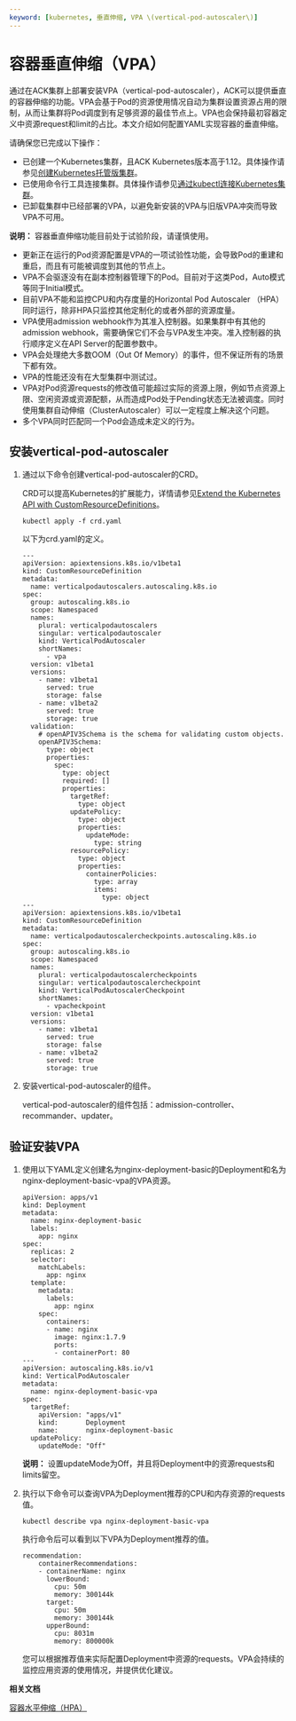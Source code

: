 ```yaml
---
keyword: [kubernetes, 垂直伸缩, VPA \(vertical-pod-autoscaler\)]
---
```


# 容器垂直伸缩（VPA）

通过在ACK集群上部署安装VPA（vertical-pod-autoscaler），ACK可以提供垂直的容器伸缩的功能。VPA会基于Pod的资源使用情况自动为集群设置资源占用的限制，从而让集群将Pod调度到有足够资源的最佳节点上。VPA也会保持最初容器定义中资源request和limit的占比。本文介绍如何配置YAML实现容器的垂直伸缩。

请确保您已完成以下操作：

-   已创建一个Kubernetes集群，且ACK Kubernetes版本高于1.12。具体操作请参见[创建Kubernetes托管版集群](/cn.zh-CN/Kubernetes集群用户指南/集群管理/创建集群/创建Kubernetes托管版集群.md)。
-   已使用命令行工具连接集群。具体操作请参见[通过kubectl连接Kubernetes集群](/cn.zh-CN/Kubernetes集群用户指南/集群管理/连接集群/通过kubectl连接Kubernetes集群.md)。
-   已卸载集群中已经部署的VPA，以避免新安装的VPA与旧版VPA冲突而导致VPA不可用。

**说明：** 容器垂直伸缩功能目前处于试验阶段，请谨慎使用。

-   更新正在运行的Pod资源配置是VPA的一项试验性功能，会导致Pod的重建和重启，而且有可能被调度到其他的节点上。
-   VPA不会驱逐没有在副本控制器管理下的Pod。目前对于这类Pod，Auto模式等同于Initial模式。
-   目前VPA不能和监控CPU和内存度量的Horizontal Pod Autoscaler （HPA）同时运行，除非HPA只监控其他定制化的或者外部的资源度量。
-   VPA使用admission webhook作为其准入控制器。如果集群中有其他的admission webhook，需要确保它们不会与VPA发生冲突。准入控制器的执行顺序定义在API Server的配置参数中。
-   VPA会处理绝大多数OOM（Out Of Memory）的事件，但不保证所有的场景下都有效。
-   VPA的性能还没有在大型集群中测试过。
-   VPA对Pod资源requests的修改值可能超过实际的资源上限，例如节点资源上限、空闲资源或资源配额，从而造成Pod处于Pending状态无法被调度。同时使用集群自动伸缩（ClusterAutoscaler）可以一定程度上解决这个问题。
-   多个VPA同时匹配同一个Pod会造成未定义的行为。

## 安装vertical-pod-autoscaler

1.  通过以下命令创建vertical-pod-autoscaler的CRD。

    CRD可以提高Kubernetes的扩展能力，详情请参见[Extend the Kubernetes API with CustomResourceDefinitions](https://kubernetes.io/docs/tasks/extend-kubernetes/custom-resources/custom-resource-definitions/)。

    ```
    kubectl apply -f crd.yaml
    ```

    以下为crd.yaml的定义。

    ```
    ---
    apiVersion: apiextensions.k8s.io/v1beta1
    kind: CustomResourceDefinition
    metadata:
      name: verticalpodautoscalers.autoscaling.k8s.io
    spec:
      group: autoscaling.k8s.io
      scope: Namespaced
      names:
        plural: verticalpodautoscalers
        singular: verticalpodautoscaler
        kind: VerticalPodAutoscaler
        shortNames:
          - vpa
      version: v1beta1
      versions:
        - name: v1beta1
          served: true
          storage: false
        - name: v1beta2
          served: true
          storage: true
      validation:
        # openAPIV3Schema is the schema for validating custom objects.
        openAPIV3Schema:
          type: object
          properties:
            spec:
              type: object
              required: []
              properties:
                targetRef:
                  type: object
                updatePolicy:
                  type: object
                  properties:
                    updateMode:
                      type: string
                resourcePolicy:
                  type: object
                  properties:
                    containerPolicies:
                      type: array
                      items:
                        type: object
    ---
    apiVersion: apiextensions.k8s.io/v1beta1
    kind: CustomResourceDefinition
    metadata:
      name: verticalpodautoscalercheckpoints.autoscaling.k8s.io
    spec:
      group: autoscaling.k8s.io
      scope: Namespaced
      names:
        plural: verticalpodautoscalercheckpoints
        singular: verticalpodautoscalercheckpoint
        kind: VerticalPodAutoscalerCheckpoint
        shortNames:
          - vpacheckpoint
      version: v1beta1
      versions:
        - name: v1beta1
          served: true
          storage: false
        - name: v1beta2
          served: true
          storage: true
    ```

2.  安装vertical-pod-autoscaler的组件。

    vertical-pod-autoscaler的组件包括：admission-controller、recommander、updater。




## 验证安装VPA

1.  使用以下YAML定义创建名为nginx-deployment-basic的Deployment和名为nginx-deployment-basic-vpa的VPA资源。

    ```
    apiVersion: apps/v1
    kind: Deployment
    metadata:
      name: nginx-deployment-basic
      labels:
        app: nginx
    spec:
      replicas: 2
      selector:
        matchLabels:
          app: nginx
      template:
        metadata:
          labels:
            app: nginx
        spec:
          containers:
          - name: nginx
            image: nginx:1.7.9
            ports:
            - containerPort: 80
    ---
    apiVersion: autoscaling.k8s.io/v1
    kind: VerticalPodAutoscaler
    metadata:
      name: nginx-deployment-basic-vpa
    spec:
      targetRef:
        apiVersion: "apps/v1"
        kind:       Deployment
        name:       nginx-deployment-basic
      updatePolicy:
        updateMode: "Off"
    ```

    **说明：** 设置updateMode为Off，并且将Deployment中的资源requests和limits留空。

2.  执行以下命令可以查询VPA为Deployment推荐的CPU和内存资源的requests值。

    ```
    kubectl describe vpa nginx-deployment-basic-vpa
    ```

    执行命令后可以看到以下VPA为Deployment推荐的值。

    ```
    recommendation:
        containerRecommendations:
        - containerName: nginx
          lowerBound:
            cpu: 50m
            memory: 300144k
          target:
            cpu: 50m
            memory: 300144k
          upperBound:
            cpu: 8031m
            memory: 800000k
    ```

    您可以根据推荐值来实际配置Deployment中资源的requests。VPA会持续的监控应用资源的使用情况，并提供优化建议。


**相关文档**  


[容器水平伸缩（HPA）](/cn.zh-CN/Kubernetes集群用户指南/弹性伸缩/容器水平伸缩（HPA）.md)

